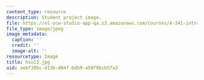 ```yaml
---
content_type: resource
description: Student project image.
file: https://ol-ocw-studio-app-qa.s3.amazonaws.com/courses/4-341-introduction-to-photography-fall-2002/aebf38bcd13bd04fbdb9a50f9bcb57a3_hsu13.jpg
file_type: image/jpeg
image_metadata:
  caption: ''
  credit: ''
  image-alt: ''
resourcetype: Image
title: hsu13.jpg
uid: aebf38bc-d13b-d04f-bdb9-a50f9bcb57a3
---
```

